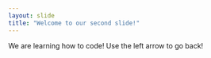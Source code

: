 ```yaml
---
layout: slide
title: "Welcome to our second slide!"
---
```

We are learning how to code! 
Use the left arrow to go back!
